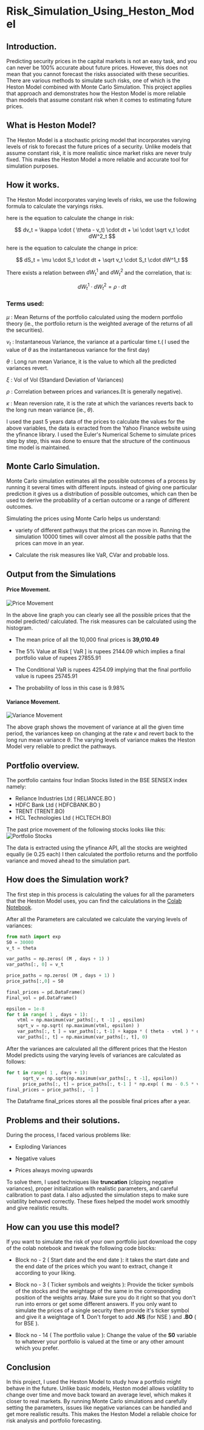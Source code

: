 # Risk_Simulation_Using_Heston_Model

## Introduction.

Predicting security prices in the capital markets is not an easy task, and you can never be 100% accurate about future prices. However, this does not mean that you cannot forecast the risks associated with these securities. There are various methods to simulate such risks, one of which is the Heston Model combined with Monte Carlo Simulation. This project applies that approach and demonstrates how the Heston Model is more reliable than models that assume constant risk when it comes to estimating future prices.

## What is Heston Model?

The Heston Model is a stochastic pricing model that incorporates varying levels of risk to forecast the future prices of a security. Unlike models that assume constant risk, it is more realistic since market risks are never truly fixed. This makes the Heston Model a more reliable and accurate tool for simulation purposes.

## How it works.

The Heston Model incorporates varying levels of risks, we use the following formula to calculate the varyings risks.

here is the equation to calculate the change in risk:

$$
dv_t = \kappa \cdot ( \theta - v_t) \cdot dt + \xi \cdot \sqrt v_t \cdot dW^2_t
$$

here is the equation to calculate the change in price:

$$
dS_t = \mu \cdot S_t \cdot dt + \sqrt v_t \cdot S_t \cdot dW^1_t
$$

There exists a relation between $dW^1_t$ and $dW^2_t$ and the correlation, that is:

$$
dW^1_t \cdot dW^2_t = \rho \cdot dt
$$

### Terms used:

$\mu$ : Mean Returns of the portfolio calculated using the modern portfolio theory (ie., the portfolio return is the weighted average of the returns of all the securities).

$v_t$ : Instantaneous Variance, the variance at a particular time t.( I used the value of $\theta$ as the instantaneous variance for the first day)

$\theta$ : Long run mean Variance, it is the value to which all the predicted variances revert.

$\xi$ : Vol of Vol (Standard Deviation of Variances)

$\rho$ : Correlation between prices and variances.(It is generally negative).

$\kappa$ : Mean reversion rate, it is the rate at which the variances reverts back to the long run mean variance (ie., $\theta$).

I used the past 5 years data of the prices to calculate the values for the above variables, the data is exracted from the Yahoo Finance website using the yfinance library.
I used the Euler's Numerical Scheme to simulate prices step by step, this was done to ensure that the structure of the continuous time model is maintained.

## Monte Carlo Simulation.

Monte Carlo simulation estimates all the possible outcomes of a process by running it several times with different inputs. instead of giving one particular prediction it gives us a distribution of possible outcomes, which can then be used to derive the probability of a certian outcome or a range of different outcomes.

Simulating the prices using Monte Carlo helps us understand:

- variety of different pathways that the prices can move in. Running the simulation 10000 times will cover almost all the possible paths that the prices can move in an year.

- Calculate the risk measures like VaR, CVar and probable loss.

## Output from the Simulations

#### Price Movement.

![Price Movement](/Graphs/Price%20Movement.png)

In the above line graph you can clearly see all the possible prices that the model predicted/ calculated. The risk measures can be calculated using the histogram.

- The mean price of all the 10,000 final prices is **39,010.49**

- The 5% Value at Risk [ VaR ] is rupees 2144.09 which implies a final portfolio value of rupees 27855.91

- The Conditional VaR is rupees 4254.09 implying that the final portfolio value is rupees 25745.91

- The probability of loss in this case is 9.98%

#### Variance Movement.

![Variance Movement](/Graphs/Variance%20Movement.png)

The above graph shows the movement of variance at all the given time period, the variances keep on changing at the rate $\kappa$ and revert back to the long run mean variance $\theta$.
The varying levels of variance makes the Heston Model very reliable to predict the pathways.

## Portfolio overview.
The portfolio cantains four Indian Stocks listed in the BSE SENSEX index namely:
- Reliance Industries Ltd ( RELIANCE.BO )
- HDFC Bank Ltd ( HDFCBANK.BO )
- TRENT (TRENT.BO)
- HCL Technologies Ltd ( HCLTECH.BO)

The past price movement of the following stocks looks like this:
![Portfolio Stocks](/Graphs/Stocks.png)

The data is extracted using the yfinance API, all the stocks are weighted equally (ie 0.25 each)
I then calculated the portfolio returns and the portfolio variance and moved ahead to the simulation part.

## How does the Simulation work?

The first step in this process is calculating the values for all the parameters that the Heston Model uses, you can find the calculations in the [Colab Notebook](/Portfolio_Heston_Model.ipynb).

After all the Parameters are calculated we calculate the varying levels of variances:

```py
from math import exp
S0 = 30000
v_t = theta

var_paths = np.zeros( (M , days + 1) )
var_paths[:, 0] = v_t

price_paths = np.zeros( (M , days + 1) )
price_paths[:,0] = S0

final_prices = pd.DataFrame()
Final_vol = pd.DataFrame()

epsilon = 1e-8
for t in range( 1 , days + 1):
    vtml = np.maximum(var_paths[:, t -1] , epsilon)
    sqrt_v = np.sqrt( np.maximum(vtml, epsilon) )
    var_paths[:, t ] = var_paths[:, t-1] + kappa * ( theta - vtml ) * dt + Xi * sqrt_v * Z2[:, t-1] * np.sqrt(dt)
    var_paths[:, t] = np.maximum(var_paths[:, t], 0)
```

After the variances are calculated all the different prices that the Heston Model predicts using the varying levels of variances are calculated as follows:

```py
for t in range( 1 , days + 1):
      sqrt_v = np.sqrt(np.maximum(var_paths[:, t -1], epsilon))
      price_paths[:, t] = price_paths[:, t-1 ] * np.exp( ( mu - 0.5 * var_paths[:, t-1 ]) * dt + Z1[:, t-1] * sqrt_v * np.sqrt(dt) )
final_prices = price_paths[:, -1 ]
```

The Dataframe final_prices stores all the possible final prices after a year.

## Problems and their solutions.

During the process, I faced various problems like:

- Exploding Variances

- Negative values

- Prices always moving upwards

To solve them, I used techniques like **truncation** (clipping negative variances), proper initialization with realistic parameters, and careful calibration to past data. I also adjusted the simulation steps to make sure volatility behaved correctly. These fixes helped the model work smoothly and give realistic results.

## How can you use this model?
If you want to simulate the risk of your own portfolio just download the copy of the colab notebook and tweak the following code blocks:

- Block no - 2 ( Start date and the end date ): it takes the start date and the end date of the prices which you want to extract, change it according to your liking.

- Block no - 3 ( Ticker symbols and weights ): Provide the ticker symbols of the stocks and the weightage of the same in the corresponding position of the weights array. Make sure you do it right so that you don't run into errors or get some different answers. If you only want to simulate the prices of a single security then provide it's ticker symbol and give it a weightage of **1**. Don't forget to add **.NS** (for NSE ) and **.BO** ( for BSE ).

- Block no - 14 ( The portfolio value ): Change the value of the **S0** variable to whatever your portfolio is valued at the time or any other amount which you prefer.

## Conclusion

In this project, I used the Heston Model to study how a portfolio might behave in the future. Unlike basic models, Heston model allows volatility to change over time and move back toward an average level, which makes it closer to real markets. By running Monte Carlo simulations and carefully setting the parameters, issues like negative variances can be handled and get more realistic results. This makes the Heston Model a reliable choice for risk analysis and portfolio forecasting.
